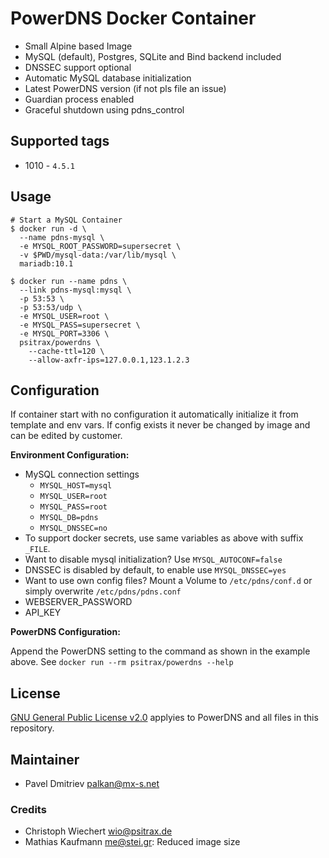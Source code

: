 # PowerDNS Docker Container
* Small Alpine based Image
* MySQL (default), Postgres, SQLite and Bind backend included
* DNSSEC support optional
* Automatic MySQL database initialization
* Latest PowerDNS version (if not pls file an issue)
* Guardian process enabled
* Graceful shutdown using pdns_control

## Supported tags

* 1010 - `4.5.1`

## Usage

```shell
# Start a MySQL Container
$ docker run -d \
  --name pdns-mysql \
  -e MYSQL_ROOT_PASSWORD=supersecret \
  -v $PWD/mysql-data:/var/lib/mysql \
  mariadb:10.1

$ docker run --name pdns \
  --link pdns-mysql:mysql \
  -p 53:53 \
  -p 53:53/udp \
  -e MYSQL_USER=root \
  -e MYSQL_PASS=supersecret \
  -e MYSQL_PORT=3306 \
  psitrax/powerdns \
    --cache-ttl=120 \
    --allow-axfr-ips=127.0.0.1,123.1.2.3
```

## Configuration

If container start with no configuration it automatically initialize it from template and env vars. If config exists it never be changed by image and can be edited by customer.

**Environment Configuration:**

* MySQL connection settings
  * `MYSQL_HOST=mysql`
  * `MYSQL_USER=root`
  * `MYSQL_PASS=root`
  * `MYSQL_DB=pdns`
  * `MYSQL_DNSSEC=no`
* To support docker secrets, use same variables as above with suffix `_FILE`.
* Want to disable mysql initialization? Use `MYSQL_AUTOCONF=false`
* DNSSEC is disabled by default, to enable use `MYSQL_DNSSEC=yes`
* Want to use own config files? Mount a Volume to `/etc/pdns/conf.d` or simply overwrite `/etc/pdns/pdns.conf`
* WEBSERVER_PASSWORD
* API_KEY

**PowerDNS Configuration:**

Append the PowerDNS setting to the command as shown in the example above.
See `docker run --rm psitrax/powerdns --help`


## License

[GNU General Public License v2.0](https://github.com/PowerDNS/pdns/blob/master/COPYING) applyies to PowerDNS and all files in this repository.


## Maintainer
* Pavel Dmitriev <palkan@mx-s.net>

### Credits
* Christoph Wiechert <wio@psitrax.de>
* Mathias Kaufmann <me@stei.gr>: Reduced image size

